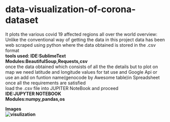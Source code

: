 # data-visualization-of-corona-dataset

It plots the various covid 19 affected regions all over the world 
overview:<br>
Unlike the conventional way of getting the data in this project data has been web scraped using python where the data obtained is stored in the .csv format<br>
<b>tools used:
  IDE:SublimeText<br>
  Modules:BeautifulSoup,Requests,csv</b><br>
once the data obtained which consists of all the the details but to plot on map we need latitude and longitude values
for tat use and Google Api or use an add on funtion name(genocode by Awesome table)in Spreadsheet
once all the requirements are satisfied<br>
load the .csv file into JUPITER NoteBook and proceed<br>
<b>IDE:JUPYTER NOTEBOOK<br>
<b>Modules:numpy,pandas,os
  
<b>Images<br>
  ![visulization](picture2.png)

